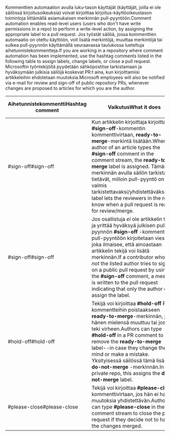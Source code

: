 <span data-ttu-id="39466-101">Kommenttien automaation avulla luku-tason käyttäjät (käyttäjät, joilla ei ole säilössä kirjoitusoikeuksia) voivat kirjoittaa kirjoitus-käyttöoikeustason toimintoja liittämällä asiamukaisen merkinnän pull-pyyntöön.</span><span class="sxs-lookup"><span data-stu-id="39466-101">Comment automation enables read-level users (users who don't have write permissions in a repo) to perform a write-level action, by assigning the appropriate label to a pull request.</span></span> <span data-ttu-id="39466-102">Jos työstät säilöä, jossa kommenttien automaatio on otettu käyttöön, voit lisätä merkintöjä, muuttaa merkintöjä tai sulkea pull-pyynnön käyttämällä seuraavassa taulukossa lueteltuja aihetunnistekommentteja.</span><span class="sxs-lookup"><span data-stu-id="39466-102">If you are working in a repository where comment automation has been implemented, use the hashtag comments listed in the following table to assign labels, change labels, or close a pull request.</span></span> <span data-ttu-id="39466-103">Microsoftin työntekijöitä pyydetään sähköpostitse tarkistamaan ja hyväksymään julkisia säilöjä koskevat PR:t aina, kun kirjoittamiisi artikkeleihin ehdotetaan muutoksia.</span><span class="sxs-lookup"><span data-stu-id="39466-103">Microsoft employees will also be notified via e-mail for review and sign-off of public repository PRs, whenever changes are proposed to articles for which you are the author.</span></span>


| <span data-ttu-id="39466-104">Aihetunnistekommentti</span><span class="sxs-lookup"><span data-stu-id="39466-104">Hashtag comment</span></span> | <span data-ttu-id="39466-105">Vaikutus</span><span class="sxs-lookup"><span data-stu-id="39466-105">What it does</span></span> | <span data-ttu-id="39466-106">Säilön saatavuus</span><span class="sxs-lookup"><span data-stu-id="39466-106">Repo availability</span></span> |
| --- | --- | --- |
| <span data-ttu-id="39466-107">#sign-off</span><span class="sxs-lookup"><span data-stu-id="39466-107">#sign-off</span></span> |<span data-ttu-id="39466-108">Kun artikkelin kirjoittaja kirjoittaa **#sign-off**-kommentin kommenttivirtaan, **ready-to-merge**-merkintä lisätään.</span><span class="sxs-lookup"><span data-stu-id="39466-108">When the author of an article types the **#sign-off** comment in the comment stream, the **ready-to-merge** label is assigned.</span></span> <span data-ttu-id="39466-109">Tämän merkinnän avulla säilön tarkistajan tietävät, milloin pull-pyyntö on valmis tarkistettavaksi/yhdistettäväksi.</span><span class="sxs-lookup"><span data-stu-id="39466-109">This label lets the reviewers in the repo know when a pull request is ready for review/merge.</span></span> |<span data-ttu-id="39466-110">Julkinen ja yksityinen</span><span class="sxs-lookup"><span data-stu-id="39466-110">Public and private</span></span> |
| <span data-ttu-id="39466-111">#sign-off</span><span class="sxs-lookup"><span data-stu-id="39466-111">#sign-off</span></span> |<span data-ttu-id="39466-112">Jos osallistuja *ei* ole artikkelin tekijä ja yrittää hyväksyä julkisen pull-pyynnön **#sign-off** -kommentilla, pull-pyyntöön kirjoitetaan viesti, joka ilmaisee, että ainoastaan artikkelin tekijä voi lisätä merkinnän.</span><span class="sxs-lookup"><span data-stu-id="39466-112">If a contributor who is *not* the listed author tries to sign off on a public pull request by using the **#sign-off** comment, a message is written to the pull request indicating that only the author can assign the label.</span></span> |<span data-ttu-id="39466-113">Julkinen</span><span class="sxs-lookup"><span data-stu-id="39466-113">Public</span></span> |
| <span data-ttu-id="39466-114">#hold-off</span><span class="sxs-lookup"><span data-stu-id="39466-114">#hold-off</span></span> |<span data-ttu-id="39466-115">Tekijä voi kirjoittaa **#hold-off** PR-kommentteihin poistaakseen **ready-to-merge**-merkinnän, jos hänen mielensä muuttuu tai jos hän teki virheen.</span><span class="sxs-lookup"><span data-stu-id="39466-115">Authors can type **#hold-off** in a PR comment to remove the **ready-to-merge** label--in case they change their mind or make a mistake.</span></span> <span data-ttu-id="39466-116">Yksityisessä säilössä tämä lisää **do-not-merge** -merkinnän.</span><span class="sxs-lookup"><span data-stu-id="39466-116">In the private repo, this assigns the **do-not-merge** label.</span></span> |<span data-ttu-id="39466-117">Julkinen ja yksityinen</span><span class="sxs-lookup"><span data-stu-id="39466-117">Public and private</span></span> |
| <span data-ttu-id="39466-118">#please-close</span><span class="sxs-lookup"><span data-stu-id="39466-118">#please-close</span></span> |<span data-ttu-id="39466-119">Tekijä voi kirjoittaa **#please-close** kommenttivirtaan, jos hän ei halua muutoksia yhdistettävän.</span><span class="sxs-lookup"><span data-stu-id="39466-119">Authors can type **#please-close** in the comment stream to close the pull request if they decide not to have the changes merged.</span></span> |<span data-ttu-id="39466-120">Julkinen</span><span class="sxs-lookup"><span data-stu-id="39466-120">Public</span></span> |
